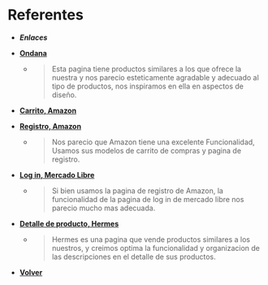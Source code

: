 # Referentes

+ ***Enlaces*** 

+ [**Ondana**](https://ondana.co/)
   + > Esta pagina tiene productos similares a los que ofrece la nuestra y nos parecio esteticamente agradable y adecuado al tipo de productos, nos inspiramos en ella en aspectos de diseño. 
+ [**Carrito, Amazon**](https://www.amazon.com/-/es/gp/cart/view.html?ref_=nav_cart)
+ [**Registro, Amazon**](https://www.amazon.com/ap/register?showRememberMe=true&openid.pape.max_auth_age=900&language=es&pageId=usflex&mobileBrowserWeblabTreatment=C&openid.return_to=https%3A%2F%2Fwww.amazon.com%2Fgp%2Fyourstore%2Fhome%3Flanguage%3Des%26path%3D%252Fgp%252Fyourstore%252Fhome%26signIn%3D1%26useRedirectOnSuccess%3D1%26action%3Dsign-out%26ref_%3Dnav_AccountFlyout_signout&prevRID=S1AJZ61R0M301QBC1QFQ&openid.assoc_handle=usflex&openid.mode=checkid_setup&desktopBrowserWeblabTreatment=C&prepopulatedLoginId=&failedSignInCount=0&openid.ns=http%3A%2F%2Fspecs.openid.net%2Fauth%2F2.0)
   + > Nos parecio que Amazon tiene una excelente Funcionalidad, Usamos sus modelos de carrito de compras y pagina de registro. 
+ [**Log in, Mercado Libre**](https://www.mercadolibre.com/jms/mla/lgz/msl/login/H4sIAAAAAAAEAzWOQW7DMBAD_8KzYN917EeEjU05i0qRsdpUKYL8PVCKHgmSQz5R2qG35L8nEcHHWXRTR8BZxHOzmnRHRC0I6Or8lzIjYlLptI74nKCD-xdzs4lyuxMBcvdryqUNxL8pBGhPfDjtJiUNXn6U081S-mwcDRFX97PHdR1jLJW2yd6KXozL1uoitiLAeGh3Gue_z9orIEv35CbbN-IH-HoDchkjj-IAAAA/user)
   + > Si bien usamos la pagina de registro de Amazon, la funcionalidad de la pagina de log in de mercado libre nos parecio mucho mas adecuada. 
+ [**Detalle de producto, Hermes**](https://www.hermes.com/us/en/product/les-mains-hermes-complete-hand-care-V60300EV0/)
   + > Hermes es una pagina que vende productos similares a los nuestros, y creimos optima la funcionalidad y organizacion de las descripciones en el detalle de sus productos. 


+ [**Volver**](../README.md)
